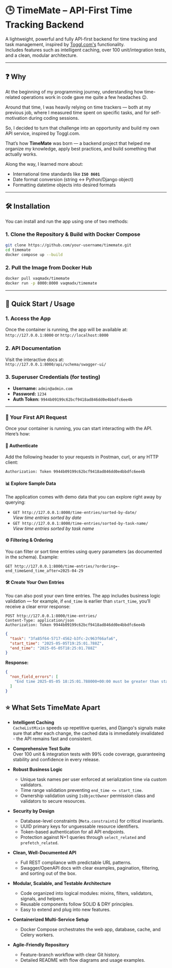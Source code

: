 # 🕒 TimeMate – API-First Time Tracking Backend

A lightweight, powerful and fully API-first backend for time tracking and task management, inspired by [Toggl.com's](https://toggl.com/) functionality.  
Includes features such as intelligent caching, over 100 unit/integration tests, and a clean, modular architecture.

---

## ❓ Why

At the beginning of my programming journey, understanding how time-related operations work in code gave me quite a few headaches 😉.

Around that time, I was heavily relying on time trackers — both at my previous job, where I measured time spent on specific tasks, and for self-motivation during coding sessions.

So, I decided to turn that challenge into an opportunity and build my own API service, inspired by Toggl.com.

That’s how **TimeMate** was born — a backend project that helped me organize my knowledge, apply best practices, and build something that actually works.

Along the way, I learned more about:

- International time standards like **`ISO 8601`**
- Date format conversion (string ↔ Python/Django object)
- Formatting datetime objects into desired formats

---

## 🛠️ Installation

You can install and run the app using one of two methods:

### 1. Clone the Repository & Build with Docker Compose
```bash
git clone https://github.com/your-username/timemate.git
cd timemate
docker compose up --build
```

### 2. Pull the Image from Docker Hub
```bash
docker pull vaqmadx/timemate
docker run -p 8000:8000 vaqmadx/timemate
```

---

## 🚀 Quick Start / Usage

### 1. Access the App
Once the container is running, the app will be available at:  
`http://127.0.0.1:8000` or `http://localhost:8000`

### 2. API Documentation
Visit the interactive docs at:  
`http://127.0.0.1:8000/api/schema/swagger-ui/`

### 3. Superuser Credentials (for testing)
- **Username:** `admin@admin.com`
- **Password:** `1234`
- **Auth Token:** `9944b09199c62bcf9418ad846dd0e4bbdfc6ee4b`

---

### 📡 Your First API Request

Once your container is running, you can start interacting with the API. Here’s how:

#### 🔐 Authenticate
Add the following header to your requests in Postman, curl, or any HTTP client:
```http
Authorization: Token 9944b09199c62bcf9418ad846dd0e4bbdfc6ee4b
```

#### 📊 Explore Sample Data
The application comes with demo data that you can explore right away by querying:

- `GET http://127.0.0.1:8000/time-entries/sorted-by-date/`  
  _View time entries sorted by date_
- `GET http://127.0.0.1:8000/time-entries/sorted-by-task-name/`  
  _View time entries sorted by task name_

#### ⚙️ Filtering & Ordering
You can filter or sort time entries using query parameters (as documented in the schema). Example:
```http
GET http://127.0.0.1:8000/time-entries/?ordering=-end_time&end_time_after=2025-04-29
```

#### 🛠 Create Your Own Entries
You can also post your own time entries. The app includes business logic validation — for example, if `end_time` is earlier than `start_time`, you’ll receive a clear error response:

```http
POST http://127.0.0.1:8000/time-entries/
Content-Type: application/json
Authorization: Token 9944b09199c62bcf9418ad846dd0e4bbdfc6ee4b
```

```json
{
  "task": "3fa85f64-5717-4562-b3fc-2c963f66afa6",
  "start_time": "2025-05-05T19:25:01.788Z",
  "end_time": "2025-05-05T18:25:01.788Z"
}
```

**Response:**
```json
{
  "non_field_errors": [
    "End time 2025-05-05 18:25:01.788000+00:00 must be greater than start time 2025-05-05 19:25:01.788000+00:00"
  ]
}
```

## ⭐ What Sets TimeMate Apart

- **Intelligent Caching**  
  `CacheListMixin` speeds up repetitive queries, and Django's signals make sure that after each change, the cached data is immediately invalidated - the API remains fast and consistent.
- **Comprehensive Test Suite**  
  Over 100 unit & integration tests with 99% code coverage, guaranteeing stability and confidence in every release.

- **Robust Business Logic**  
  - Unique task names per user enforced at serialization time via custom validators.  
  - Time range validation preventing `end_time <= start_time`.  
  - Ownership validation using `IsObjectOwner` permission class and validators to secure resources.

- **Security by Design**  
  - Database-level constraints (`Meta.constraints`) for critical invariants.  
  - UUID primary keys for unguessable resource identifiers.  
  - Token-based authentication for all API endpoints.  
  - Protection against N+1 queries through `select_related` and `prefetch_related`.

- **Clean, Well-Documented API**  
  - Full REST compliance with predictable URL patterns.  
  - Swagger/OpenAPI docs with clear examples, pagination, filtering, and sorting out of the box.

- **Modular, Scalable, and Testable Architecture**  
  - Code organized into logical modules: mixins, filters, validators, signals, and helpers.  
  - Reusable components follow SOLID & DRY principles.  
  - Easy to extend and plug into new features.

- **Containerized Multi-Service Setup**  
  - Docker Compose orchestrates the web app, database, cache, and Celery workers.

- **Agile-Friendly Repository**  
  - Feature-branch workflow with clear Git history.  
  - Detailed README with flow diagrams and usage examples.

